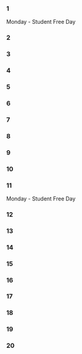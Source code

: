 ### 1
Monday - Student Free Day

### 2


### 3

### 4

### 5

### 6

### 7

### 8

### 9

### 10

### 11
Monday - Student Free Day

### 12


### 13

### 14

### 15

### 16

### 17

### 18

### 19

### 20
